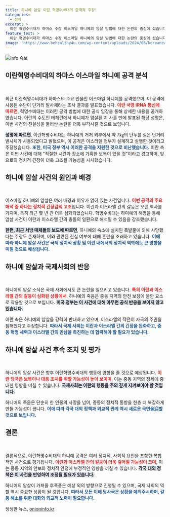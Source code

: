 ```yaml
---
title: 하니예 암살 이란 혁명수비대의 충격적 주장!
categories:
  - 정치
excerpt: >
  이란 혁명수비대가 하마스 수장 이스마일 하니예의 암살 방법에 대한 논란의 중심에 섰습니다. 이란은 단거리 발사체에 의한 공격이었다고 주장하며, 이스라엘과 미국을 비난했습니다. 진실은 과연 무엇일까요?
feature_text: >
  이란 혁명수비대가 하마스 수장 이스마일 하니예의 암살 방법에 대한 논란의 중심에 섰습니다. 이란은 단거리 발사체에 의한 공격이었다고 주장하며, 이스라엘과 미국을 비난했습니다. 진실은 과연 무엇일까요?
image: 'https://www.behealthy4u.com/wp-content/uploads/2024/06/koreanews.jpg'
---
```


<p><img src="https://www.behealthy4u.com/wp-content/uploads/2024/06/koreanews.jpg" alt="info 속보" /></p>

<h2 data-ke-size="size26">이란혁명수비대의 하마스 이스마일 하니예 공격 분석</h2>

<p data-ke-size="size16">&nbsp;</p>

<p>최근 이란혁명수비대가 하마스의 주요 인물인 이스마일 하니예를 공격했으며, 이 공격에 사용된 수단이 단거리 발사체라는 조사 결과를 발표했습니다. <b><span style="color: #ee2323;">이란 국영 IRNA 통신에 따르면</span></b>, 혁명수비대는 이러한 공격 방법에 대한 공식 입장을 통해 상세한 내용을 공개하였습니다. 이란의 수도인 테헤란에서 하니예가 암살된 지 사흘 만에 발표된 해당 성명은, 이번 사건의 진실성을 둘러싼 논란을 더욱 부각시킬 것으로 보입니다. </p>

<p><b><span style="background-color: #21538527;">성명에 따르면</span></b>, 이란혁명수비대는 하니예의 거처 외부에서 약 7㎏의 탄두를 실은 단거리 발사체가 사용되었다고 밝혔으며, 이 공격은 이스라엘 정부가 설계하고 실행한 것이라고 주장했습니다. <b><span style="color: #1a5490;">또한, 미국 정부 역시 이러한 공격을 지원한 것으로 비난했습니다.</span></b> 이란 측은 이번 사건에 대해 "적절한 시간과 장소에 가혹한 보복이 있을 것"이라고 경고하며, 앞으로의 정치적 긴장이 더욱 고조될 가능성을 시사했습니다.</p>

<h2 data-ke-size="size26">하니예 암살 사건의 원인과 배경</h2>

<p data-ke-size="size16">&nbsp;</p>

<p>이스마일 하니예의 암살은 여러 배경과 이유가 얽혀 있는 사건입니다. <b><span style="color: #ee2323;">이번 공격의 주요 해석 중 하나는 정치적 긴장감의 고조</span></b>입니다. 이란과 이스라엘 간의 갈등은 오랜 역사를 가지며, 특히 최근 몇 년 간 더욱 심화되었습니다. 혁명수비대는 하미예의 해명을 통해 암살 사건이 이란과 이스라엘 간의 충돌의 일환으로 해석될 수 있음을 강조했습니다.</p>

<p><b><span style="background-color: #21538527;">한편, 최근 서방 매체들의 보도에 따르면</span></b>, 하니예의 숙소에 설치된 폭발물에 의해 사망했다는 주장도 존재하며, 이와 관련된 진실 여부에 대해 혼란을 초래하고 있습니다. <b><span style="color: #1a5490;">이에 따라 하니예 암살 사건은 국제 정치적 상황 및 이란 내에서의 정치적 역학에도 큰 영향을 미칠 것으로 예상됩니다.</span></b></p>

<h2 data-ke-size="size26">하니예 암살과 국제사회의 반응</h2>

<p data-ke-size="size16">&nbsp;</p>

<p>하니예의 암살 소식은 국제 사회에서도 큰 논란을 일으키고 있습니다. <b><span style="color: #ee2323;">특히 이란과 이스라엘 간의 갈등이 심화된 상황에서</span></b>, 하니예의 죽음은 중동 지역의 안전 보장에 불안 요소로 작용할 것으로 보입니다. <b><span style="background-color: #21538527;">미국 정부는 이 사건에 대해 아무런 공식 반응을 보이지 않고 있습니다.</span></b></p>

<p>이란 측은 하니예의 암살을 강력히 반대하고 있으며, 이스라엘의 작전이 자국의 주권을 침해했다고 주장합니다. <b><span style="color: #1a5490;">따라서 국제 사회는 이란과 이스라엘 간의 긴장을 완화하고, 중동 혁명 세력과 이스라엘 간의 만남을 촉진하는 데 협력해야 할 필요가 있습니다.</span></b></p>

<h2 data-ke-size="size26">하니예 암살 사건 후속 조치 및 평가</h2>

<p data-ke-size="size16">&nbsp;</p>

<p>하니예의 암살 사건은 향후 이란혁명수비대의 행동에 영향을 줄 것으로 예상됩니다. <b><span style="color: #ee2323;">이란 당국은 보복이나 대응 조치를 취할 가능성이 높아 보이며</span></b>, 이는 중동 지역의 정세에 중대한 영향을 미칠 수 있습니다. <b><span style="background-color: #21538527;">국제사회는 이란의 행동을 주의 깊게 지켜보아야 할 것입니다.</span></b></p>

<p>하니예의 죽음은 단순히 한 인물의 사망을 넘어, 중동의 정치적 동향을 한층 더 복잡하게 만들 가능성이 큽니다. <b><span style="color: #1a5490;">이에 따라 각국 대외 정책과 외교적 관계 역시 새로운 국면을迎할 것으로 보입니다.</span></b></p>

<h2 data-ke-size="size26">결론</h2>

<p data-ke-size="size16">&nbsp;</p>

<p>결론적으로, 이란혁명수비대의 하니예 공격은 여러 정치적, 사회적 요인을 포함한 복합적인 사건으로 평가됩니다. <b><span style="color: #ee2323;">이란과 이스라엘 간의 갈등이 더욱 깊어질 가능성이 크며</span></b>, 이는 중동 지역의 안보와 정치적 안정에 부정적인 영향을 끼칠 수 있습니다. <b><span style="background-color: #21538527;">각국 대외 정책은 이 사건을 반영하여 조정될 필요가 있습니다.</span></b></p>

<p>하니예의 암살이 가져올 후폭풍은 예상 외의 방향으로 진행될 수 있으며, 국제 사회의 역할 역시 중요한 상황이 될 것입니다. <b><span style="color: #1a5490;">따라서 모든 이해 당사국은 상황을 예의주시하며, 갈등 해소를 위한 대화와 외교적 노력이 필요합니다.</span></b></p>
생생한 뉴스, <a href="https://onioninfo.kr" rel="dofollow">onioninfo.kr</a>


